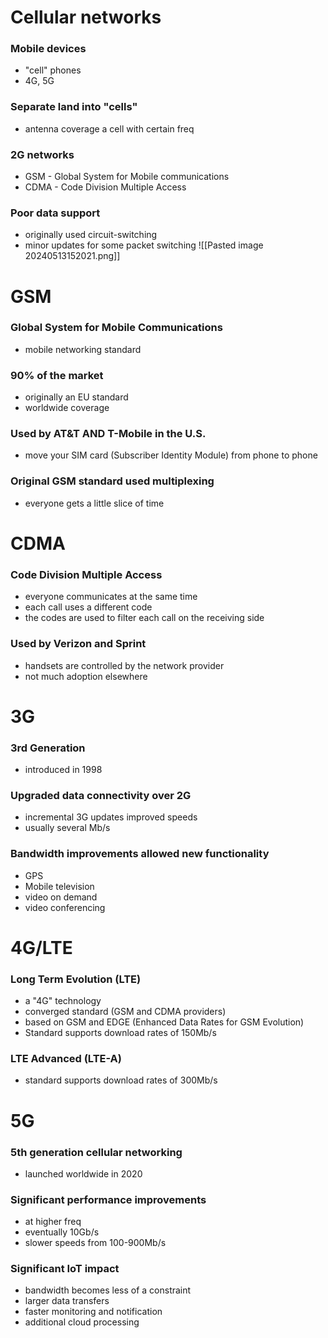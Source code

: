 # Cellular networks
### Mobile devices
- "cell" phones
- 4G, 5G
### Separate land into "cells"
- antenna coverage a cell with certain freq
### 2G networks
- GSM - Global System for Mobile communications
- CDMA - Code Division Multiple Access
### Poor data support
- originally used circuit-switching
- minor updates for some packet switching
![[Pasted image 20240513152021.png]]
# GSM
### Global System for Mobile Communications
- mobile networking standard
### 90% of the market
- originally an EU standard
- worldwide coverage
### Used by AT&T AND T-Mobile in the U.S.
- move your SIM card (Subscriber Identity Module) from phone to phone
### Original GSM standard used multiplexing
- everyone gets a little slice of time
# CDMA
### Code Division Multiple Access
- everyone communicates at the same time
- each call uses a different code
- the codes are used to filter each call on the receiving side
### Used by Verizon and Sprint
- handsets are controlled by the network provider
- not much adoption elsewhere
# 3G
### 3rd Generation
- introduced in 1998
### Upgraded data connectivity over 2G
- incremental 3G updates improved speeds
- usually several Mb/s
### Bandwidth improvements allowed new functionality
- GPS
- Mobile television
- video on demand
- video conferencing
# 4G/LTE
### Long Term Evolution (LTE)
- a "4G" technology
- converged standard (GSM and CDMA providers)
- based on GSM and EDGE (Enhanced Data Rates for GSM Evolution)
- Standard supports download rates of 150Mb/s
### LTE Advanced (LTE-A)
- standard supports download rates of 300Mb/s
# 5G
### 5th generation cellular networking
- launched worldwide in 2020
### Significant performance improvements
- at higher freq
- eventually 10Gb/s
- slower speeds from 100-900Mb/s
### Significant IoT impact
- bandwidth becomes less of a constraint
- larger data transfers
- faster monitoring and notification
- additional cloud processing